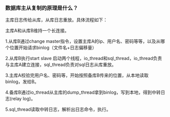 ### 数据库主从复制的原理是什么？

主库日志传给从库，从库日志重放。具体流程如下：



主库A和从库B维持一个长连接。

1.从库B通过change master指令，设置主库A的ip、用户名、密码等等，以及从哪个位置开始请求binlog（文件名+日志偏移量）

2.从库B执行start slave 启动两个线程，io_thread和sql_thread，io_thread负责与主库A建立连接，sql_thread负责对sql日志从库重放。

3.主库A校验完用户名、密码等，开始按照备库B传来的位置，从本地读取binlog，发给B。

4.备库B通过io_thread从主库的dump_thread拿到binlog，写到本地，得到中转日志(relay log)。

5.sql_thread读取中转日志，解析出日志命令，执行。


